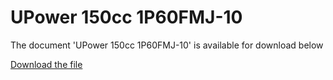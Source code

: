 # UPower 150cc 1P60FMJ-10  

The document 'UPower 150cc 1P60FMJ-10' is available for download below

[Download the file](../../../static/file/UPower150-1P60FMJ-10.pdf)
